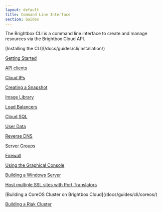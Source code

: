 ```yaml
---
layout: default
title: Command Line Interface
section: Guides
---
```


The Brightbox CLI is a command line interface to create and manage
resources via the Brightbox Cloud API.

<div class="grid_11 alpha" markdown="1">
[Installing the CLI](/docs/guides/cli/installation/)

[Getting Started](/docs/guides/cli/getting-started/)

[API clients](/docs/guides/cli/api-clients/)

[Cloud IPs](/docs/guides/cli/cloud-ips/)

[Creating a Snapshot](/docs/guides/cli/create-a-snapshot/)

[Image Library](/docs/guides/cli/image-library/)

[Load Balancers](/docs/guides/cli/load-balancers/)

[Cloud SQL](/docs/guides/cli/cloud-sql/)

[User Data](/docs/guides/cli/user-data/)

[Reverse DNS](/docs/guides/cli/reverse-dns/)

[Server Groups](/docs/guides/cli/server-groups/)

[Firewall](/docs/guides/cli/firewall/)

[Using the Graphical Console](/docs/guides/cli/graphical-console/)

[Building a Windows Server](/docs/guides/cli/windows-servers/)

[Host multiple SSL sites with Port Translators](/docs/guides/cli/port-translation/)
</div>

<div class="grid_11 prefix_2" markdown="1">
[Building a CoreOS Cluster on Brightbox Cloud](/docs/guides/cli/coreos/)

[Building a Riak Cluster](/docs/guides/cli/riak-cluster/)
</div>
